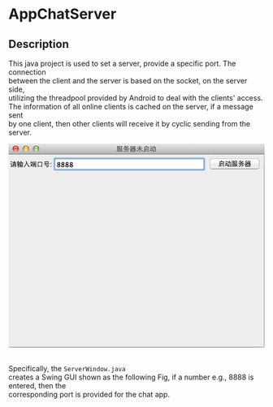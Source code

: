 # AppChatServer

## Description
This java project is used to set a server, provide a specific port. The connection  
between the client and the server is based on the socket, on the server side,  
utilizing the threadpool provided by Android to deal with the clients' access.  
The information of all online clients is cached on the server, if a message sent  
by one client, then other clients will receive it by cyclic sending from the server.

![](https://raw.githubusercontent.com/insogin/AppChatServer/master/screenshot/Screen%20Shot%202015-06-02%20at%201.21.53%20AM.png)

## 
Specifically, the `ServerWindow.java`  
creates a Swing GUI shown as the following Fig, if a number e.g., 8888 is entered, then the  
corresponding port is provided for the chat app. 

